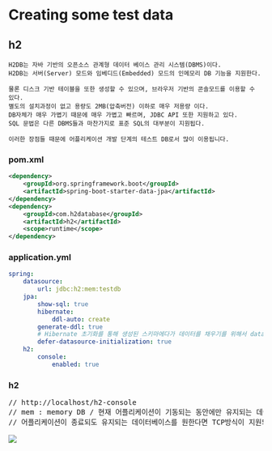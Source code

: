 # Creating some test data
## h2
```
H2DB는 자바 기반의 오픈소스 관계형 데이터 베이스 관리 시스템(DBMS)이다.
H2DB는 서버(Server) 모드와 임베디드(Embedded) 모드의 인메모리 DB 기능을 지원한다.

물론 디스크 기반 테이블을 또한 생성할 수 있으며, 브라우저 기반의 콘솔모드를 이용할 수 있다.
별도의 설치과정이 없고 용량도 2MB(압축버전) 이하로 매우 저용량 이다.
DB자체가 매우 가볍기 때문에 매우 가볍고 빠르며, JDBC API 또한 지원하고 있다.
SQL 문법은 다른 DBMS들과 마찬가지로 표준 SQL의 대부분이 지원됩다.

이러한 장점들 때문에 어플리케이션 개발 단계의 테스트 DB로서 많이 이용됩니다.
```
### pom.xml
```xml
<dependency>
    <groupId>org.springframework.boot</groupId>
    <artifactId>spring-boot-starter-data-jpa</artifactId>
</dependency>
<dependency>
    <groupId>com.h2database</groupId>
    <artifactId>h2</artifactId>
    <scope>runtime</scope>
</dependency>
```
### application.yml
```yml
spring:
    datasource:
        url: jdbc:h2:mem:testdb 
    jpa:
        show-sql: true
        hibernate:
            ddl-auto: create
        generate-ddl: true
        # Hibernate 초기화를 통해 생성된 스키마에다가 데이터를 채우기를 위해서 data.sql를 먼저 실행을 시킨다.
        defer-datasource-initialization: true
    h2:
        console:
            enabled: true
```
### h2 
<pre>
// http://localhost/h2-console
// mem : memory DB / 현재 어플리케이션이 기동되는 동안에만 유지되는 데이터베이스
// 어플리케이션이 종료되도 유지되는 데이터베이스를 원한다면 TCP방식이 지원되는 드라이버 방식으로 바꿔주기

<img src="https://github.com/RyuKyeongWoo/TIL/blob/main/SpringBoot/img/H2.PNG"/>
</pre>

